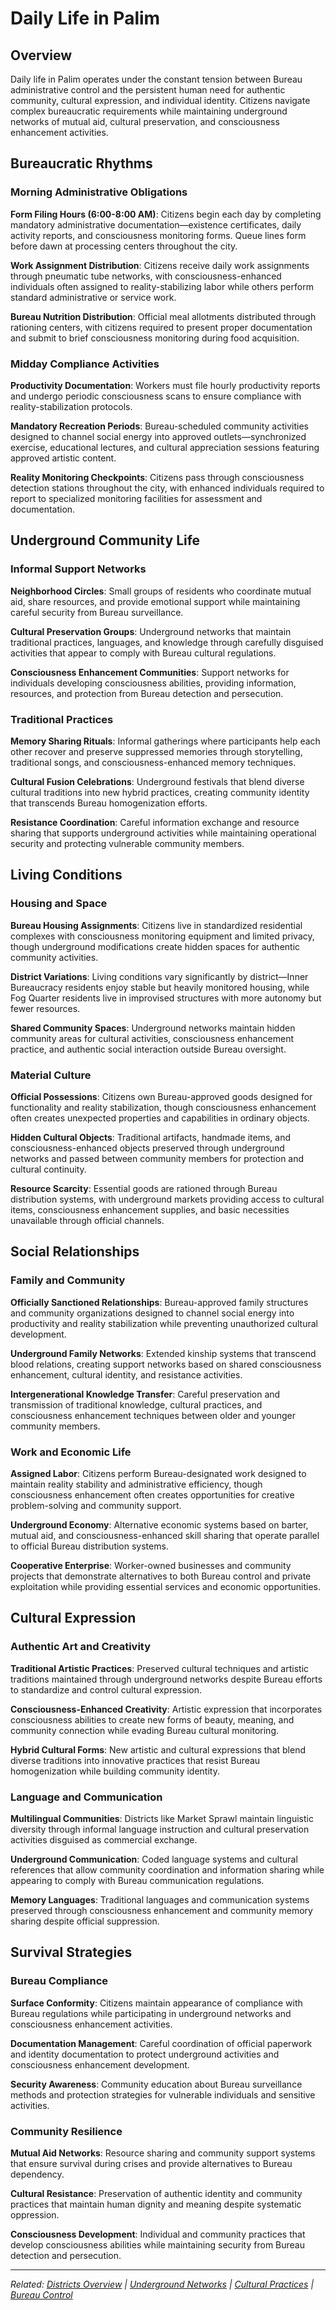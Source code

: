 # Daily Life in Palim

## Overview

Daily life in Palim operates under the constant tension between Bureau administrative control and the persistent human need for authentic community, cultural expression, and individual identity. Citizens navigate complex bureaucratic requirements while maintaining underground networks of mutual aid, cultural preservation, and consciousness enhancement activities.

## Bureaucratic Rhythms

### Morning Administrative Obligations

**Form Filing Hours (6:00-8:00 AM)**: Citizens begin each day by completing mandatory administrative documentation—existence certificates, daily activity reports, and consciousness monitoring forms. Queue lines form before dawn at processing centers throughout the city.

**Work Assignment Distribution**: Citizens receive daily work assignments through pneumatic tube networks, with consciousness-enhanced individuals often assigned to reality-stabilizing labor while others perform standard administrative or service work.

**Bureau Nutrition Distribution**: Official meal allotments distributed through rationing centers, with citizens required to present proper documentation and submit to brief consciousness monitoring during food acquisition.

### Midday Compliance Activities

**Productivity Documentation**: Workers must file hourly productivity reports and undergo periodic consciousness scans to ensure compliance with reality-stabilization protocols.

**Mandatory Recreation Periods**: Bureau-scheduled community activities designed to channel social energy into approved outlets—synchronized exercise, educational lectures, and cultural appreciation sessions featuring approved artistic content.

**Reality Monitoring Checkpoints**: Citizens pass through consciousness detection stations throughout the city, with enhanced individuals required to report to specialized monitoring facilities for assessment and documentation.

## Underground Community Life

### Informal Support Networks

**Neighborhood Circles**: Small groups of residents who coordinate mutual aid, share resources, and provide emotional support while maintaining careful security from Bureau surveillance.

**Cultural Preservation Groups**: Underground networks that maintain traditional practices, languages, and knowledge through carefully disguised activities that appear to comply with Bureau cultural regulations.

**Consciousness Enhancement Communities**: Support networks for individuals developing consciousness abilities, providing information, resources, and protection from Bureau detection and persecution.

### Traditional Practices

**Memory Sharing Rituals**: Informal gatherings where participants help each other recover and preserve suppressed memories through storytelling, traditional songs, and consciousness-enhanced memory techniques.

**Cultural Fusion Celebrations**: Underground festivals that blend diverse cultural traditions into new hybrid practices, creating community identity that transcends Bureau homogenization efforts.

**Resistance Coordination**: Careful information exchange and resource sharing that supports underground activities while maintaining operational security and protecting vulnerable community members.

## Living Conditions

### Housing and Space

**Bureau Housing Assignments**: Citizens live in standardized residential complexes with consciousness monitoring equipment and limited privacy, though underground modifications create hidden spaces for authentic community activities.

**District Variations**: Living conditions vary significantly by district—Inner Bureaucracy residents enjoy stable but heavily monitored housing, while Fog Quarter residents live in improvised structures with more autonomy but fewer resources.

**Shared Community Spaces**: Underground networks maintain hidden community areas for cultural activities, consciousness enhancement practice, and authentic social interaction outside Bureau oversight.

### Material Culture

**Official Possessions**: Citizens own Bureau-approved goods designed for functionality and reality stabilization, though consciousness enhancement often creates unexpected properties and capabilities in ordinary objects.

**Hidden Cultural Objects**: Traditional artifacts, handmade items, and consciousness-enhanced objects preserved through underground networks and passed between community members for protection and cultural continuity.

**Resource Scarcity**: Essential goods are rationed through Bureau distribution systems, with underground markets providing access to cultural items, consciousness enhancement supplies, and basic necessities unavailable through official channels.

## Social Relationships

### Family and Community

**Officially Sanctioned Relationships**: Bureau-approved family structures and community organizations designed to channel social energy into productivity and reality stabilization while preventing unauthorized cultural development.

**Underground Family Networks**: Extended kinship systems that transcend blood relations, creating support networks based on shared consciousness enhancement, cultural identity, and resistance activities.

**Intergenerational Knowledge Transfer**: Careful preservation and transmission of traditional knowledge, cultural practices, and consciousness enhancement techniques between older and younger community members.

### Work and Economic Life

**Assigned Labor**: Citizens perform Bureau-designated work designed to maintain reality stability and administrative efficiency, though consciousness enhancement often creates opportunities for creative problem-solving and community support.

**Underground Economy**: Alternative economic systems based on barter, mutual aid, and consciousness-enhanced skill sharing that operate parallel to official Bureau distribution systems.

**Cooperative Enterprise**: Worker-owned businesses and community projects that demonstrate alternatives to both Bureau control and private exploitation while providing essential services and economic opportunities.

## Cultural Expression

### Authentic Art and Creativity

**Traditional Artistic Practices**: Preserved cultural techniques and artistic traditions maintained through underground networks despite Bureau efforts to standardize and control cultural expression.

**Consciousness-Enhanced Creativity**: Artistic expression that incorporates consciousness abilities to create new forms of beauty, meaning, and community connection while evading Bureau cultural monitoring.

**Hybrid Cultural Forms**: New artistic and cultural expressions that blend diverse traditions into innovative practices that resist Bureau homogenization while building community identity.

### Language and Communication

**Multilingual Communities**: Districts like Market Sprawl maintain linguistic diversity through informal language instruction and cultural preservation activities disguised as commercial exchange.

**Underground Communication**: Coded language systems and cultural references that allow community coordination and information sharing while appearing to comply with Bureau communication regulations.

**Memory Languages**: Traditional languages and communication systems preserved through consciousness enhancement and community memory sharing despite official suppression.

## Survival Strategies

### Bureau Compliance

**Surface Conformity**: Citizens maintain appearance of compliance with Bureau regulations while participating in underground networks and consciousness enhancement activities.

**Documentation Management**: Careful coordination of official paperwork and identity documentation to protect underground activities and consciousness enhancement development.

**Security Awareness**: Community education about Bureau surveillance methods and protection strategies for vulnerable individuals and sensitive activities.

### Community Resilience

**Mutual Aid Networks**: Resource sharing and community support systems that ensure survival during crises and provide alternatives to Bureau dependency.

**Cultural Resistance**: Preservation of authentic identity and community practices that maintain human dignity and meaning despite systematic oppression.

**Consciousness Development**: Individual and community practices that develop consciousness abilities while maintaining security from Bureau detection and persecution.

---

*Related: [Districts Overview](../locations/districts/README.md) | [Underground Networks](../organizations/underground_networks.md) | [Cultural Practices](./cultural_practices.md) | [Bureau Control](../bureau/control_systems.md)*